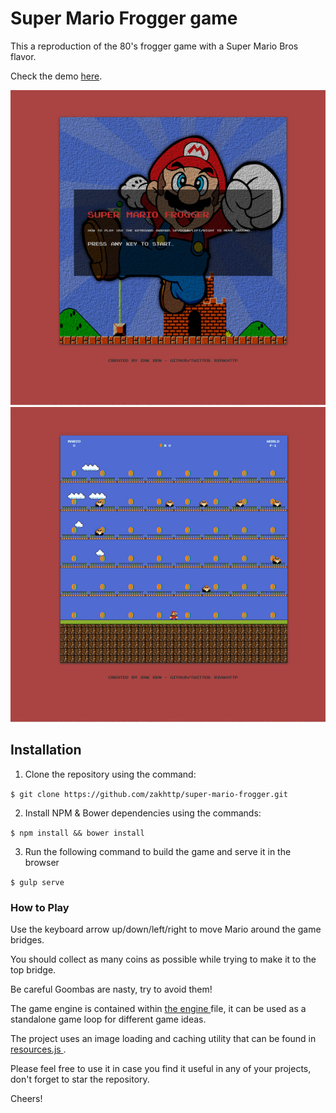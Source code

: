 # Super Mario Frogger game
This a reproduction of the 80's frogger game with a Super Mario Bros flavor.

Check the demo [here](http://zakhttp.github.io/super-mario-frogger/dist/).

![screenshot of the super mario frogger game][splash]
![screenshot of the super mario frogger game][game]

[splash]: /src/images/screenshot-splash.jpg "splash sceen the super mario frogger game"
[game]: /src/images/screenshot-game.jpg "game sceen the super mario frogger game"

## Installation

1. Clone the repository using the command:

`$ git clone https://github.com/zakhttp/super-mario-frogger.git`

2. Install NPM & Bower dependencies using the commands:

`$ npm install && bower install`

3. Run the following command to build the game and serve it in the browser

`$ gulp serve`

### How to Play

Use the keyboard arrow up/down/left/right to move Mario around the game bridges.

You should collect as many coins as possible while trying to make it to the top bridge.

Be careful Goombas are nasty, try to avoid them!

The game engine is contained within [the engine ](https://github.com/zakhttp/super-mario-frogger/blob/super-mario/js/engine.js) file, it can be used as a standalone game loop for different game ideas.

The project uses an image loading and caching utility that can be found in [resources.js ](https://github.com/zakhttp/super-mario-frogger/blob/super-mario/js/resources.js) .

Please feel free to use it in case you find it useful in any of your projects, don't forget to star the repository.

Cheers!

